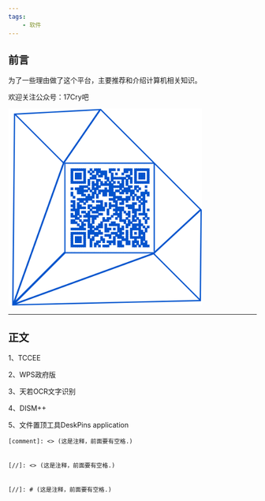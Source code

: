 ```yaml
---
tags:
    - 软件
---
```




## 前言

为了一些理由做了这个平台，主要推荐和介绍计算机相关知识。

欢迎关注公众号：17Cry吧


![](https://github.com/12olive/12olive.github.io/blob/master/img/qrcode_17cry.png)


----------

## 正文
1、TCCEE

2、WPS政府版

3、天若OCR文字识别

4、DISM++

5、文件置顶工具DeskPins application


	[comment]: <> (这是注释，前面要有空格.)
	
	
	[//]: <> (这是注释，前面要有空格.)
	
	
	[//]: # (这是注释，前面要有空格.)
	
	
[^_^]:
	

    commentted-out contents
    接下来说说搭建这个博客的技术细节。  
    正好之前就有关注过 [GitHub Pages](https://pages.github.com/) + [Jekyll](http://jekyllrb.com/) 快速 Building Blog 的技术方案，非常轻松时尚。

	其优点非常明显：

	* **Markdown** 带来的优雅写作体验
	* 非常熟悉的 Git workflow ，**Git Commit 即 Blog Post**
	* 利用 GitHub Pages 的域名和免费无限空间，不用自己折腾主机
	* 如果需要自定义域名，也只需要简单改改 DNS 加个 CNAME 就好了 
	* Jekyll 的自定制非常容易，基本就是个模版引擎



	---


	主题我直接 Downlosd 了 [Hux的博客主题](https://huangxuan.me/) 的进行修改，简单粗暴，不过遇到了很多坑😂，好在都填完了。。。

	本地调试环境需要 `gem install jekyll`，结果 rubygem 的源居然被墙了，~~后来手动改成了我大淘宝的镜像源才成功~~，淘宝的源已经[停止维护](https://gems.ruby-china.org/)，换成了OSChina的源 `https://gems.ruby-china.org/`。






